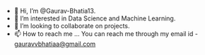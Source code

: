 - 👋 Hi, I’m @Gaurav-Bhatia13.
- 👀 I’m interested in Data Science and Machine Learning.
- 💞️ I’m looking to collaborate on projects.
- 📫 How to reach me ... You can reach me through my email id - gauravvbhatiaa@gmail.com

<!---
Gaurav-Bhatia13/Gaurav-Bhatia13 is a ✨ special ✨ repository because its `README.md` (this file) appears on your GitHub profile.
You can click the Preview link to take a look at your changes.
--->
